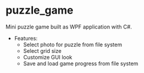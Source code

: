 # puzzle_game
Mini puzzle game built as WPF application with C#.
* Features:
    * Select photo for puzzle from file system
    * Select grid size
    * Customize GUI look
    * Save and load game progress from file system
